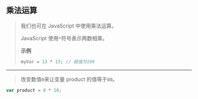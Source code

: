 ## 乘法运算

> 我们也可在 JavaScript 中使用乘法运算。
>
> JavaScript 使用`*`符号表示两数相乘。
>
> **示例**
>
> ```js
> myVar = 13 * 13; // 赋值为169
> ```

----

> 改变数值`0`来让变量 product 的值等于`80`。

```js
var product = 8 * 10;
```

